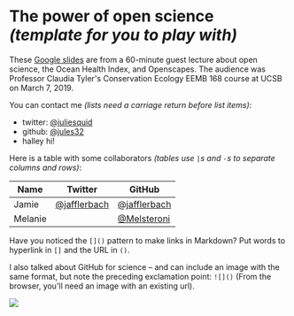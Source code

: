 # The power of open science *(template for you to play with)*

These [Google slides](https://docs.google.com/presentation/d/1CsoBX3LwU8r5_34nuzthO9bn8xLxZMmL6-uY-yUaRTs/edit?usp=sharing) are from a 60-minute guest lecture about open science, the Ocean Health Index, and Openscapes. The audience was Professor Claudia Tyler's Conservation Ecology EEMB 168 course at UCSB on March 7, 2019. 

You can contact me *(lists need a carriage return before list items)*: 

- twitter: [@juliesquid](https://twitter.com/juliesquid)
- github: [@jules32](https://github.com/jules32)
- halley hi!


Here is a table with some collaborators *(tables use `|`s and `-`s to separate columns and rows)*:


Name | Twitter | GitHub
-----|---------|--------
Jamie | [@jafflerbach](https://twitter.com/jafflerbach) | [@jafflerbach](https://github.com/jafflerbach)
Melanie |  | [@Melsteroni](https://github.com/Melsteroni)

Have you noticed the `[]()` pattern to make links in Markdown? Put words to hyperlink in `[]` and the URL in `()`. 

I also talked about GitHub for science – and can include an image with the same format, but note the preceding exclamation point: `![]()` (From the browser, you'll need an image with an existing url). 

![](https://octodex.github.com/images/labtocat.png)

